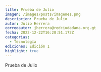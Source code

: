 ```yaml
---
title: Prueba de Julio
imagen: /images/posts/imagenes.png
descripcion: Prueba de Julio
autor: Julio Herrera
correoautor: jherrera@redciudadana.org.gt
fecha: 2022-12-22T16:28:51.172Z
categorias:
  - Tecnología
ediciones: Edición 1
highlight: true
---
```

Prueba de Julio